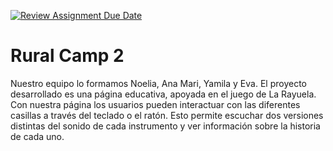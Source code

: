 [![Review Assignment Due Date](https://classroom.github.com/assets/deadline-readme-button-24ddc0f5d75046c5622901739e7c5dd533143b0c8e959d652212380cedb1ea36.svg)](https://classroom.github.com/a/E8UTiwOx)

# Rural Camp 2

Nuestro equipo lo formamos Noelia, Ana Mari, Yamila y Eva.
El proyecto desarrollado es una página educativa, apoyada en el juego de La Rayuela.
Con nuestra página los usuarios pueden interactuar con las diferentes casillas a través del teclado o el ratón. Esto permite escuchar dos versiones distintas del sonido de cada instrumento y ver información sobre la historia de cada uno.